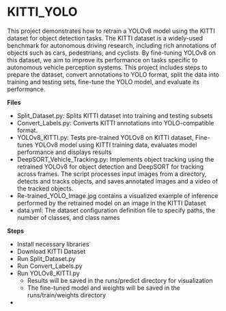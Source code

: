 # KITTI_YOLO
This project demonstrates how to retrain a YOLOv8 model using the KITTI dataset for object detection tasks. The KITTI dataset is a widely-used benchmark for autonomous driving research, including rich annotations of objects such as cars, pedestrians, and cyclists. By fine-tuning YOLOv8 on this dataset, we aim to improve its performance on tasks specific to autonomous vehicle perception systems. This project includes steps to prepare the dataset, convert annotations to YOLO format, split the data into training and testing sets, fine-tune the YOLO model, and evaluate its performance.

**Files**
- Split_Dataset.py: Splits KITTI dataset into training and testing subsets
- Convert_Labels.py: Converts KITTI annotations into YOLO-compatible format.
- YOLOv8_KITTI.py: Tests pre-trained YOLOv8 on KITTI dataset, Fine-tunes YOLOv8 model using KITTI training data, evaluates model performance and displays results
- DeepSORT_Vehicle_Tracking.py: Implements object tracking using the retrained YOLOv8 for object detection and DeepSORT for tracking across frames. The script processes input images from a directory, detects and tracks objects, and saves annotated images and a video of the tracked objects.
- Re-trained_YOLO_Image.jpg contains a visualized example of inference performed by the retrained model on an image in the KITTI Dataset
- data.yml: The dataset configuration definition file to specify paths, the number of classes, and class names

**Steps**
- Install necessary libraries
- Download KITTI Dataset
- Run Split_Dataset.py
- Run Convert_Labels.py
- Run YOLOv8_KITTI.py
  - Results will be saved in the runs/predict directory for visualization
  - The fine-tuned model and weights will be saved in the runs/train/weights directory
- 
